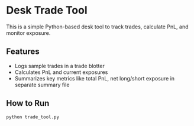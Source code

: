 # Desk Trade Tool

This is a simple Python-based desk tool to track trades, calculate PnL, and monitor exposure.

## Features
- Logs sample trades in a trade blotter
- Calculates PnL and current exposures
- Summarizes key metrics like total PnL, net long/short exposure in separate summary file

## How to Run

```bash
python trade_tool.py
